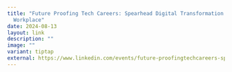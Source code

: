 ```yaml
---
title: "Future Proofing Tech Careers: Spearhead Digital Transformation in Your
  Workplace"
date: 2024-08-13
layout: link
description: ""
image: ""
variant: tiptap
external: https://www.linkedin.com/events/future-proofingtechcareers-spea7226528765219065857/
---
```

